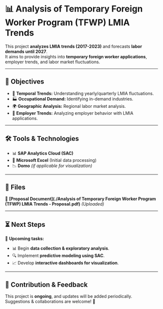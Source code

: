 # 📊 Analysis of Temporary Foreign Worker Program (TFWP) LMIA Trends  

This project **analyzes LMIA trends (2017-2023)** and forecasts **labor demands until 2027**.  
It aims to provide insights into **temporary foreign worker applications**, employer trends, and labor market fluctuations.  

---

## 🎯 Objectives  
- 📆 **Temporal Trends:** Understanding yearly/quarterly LMIA fluctuations.  
- 🏭 **Occupational Demand:** Identifying in-demand industries.  
- 🌍 **Geographic Analysis:** Regional labor market analysis.  
- 🏢 **Employer Trends:** Analyzing employer behavior with LMIA applications.  

---

## 🛠 Tools & Technologies  
- 📊 **SAP Analytics Cloud (SAC)**  
- 📑 **Microsoft Excel** (Initial data processing)  
- 📉 **Domo** *(if applicable for visualization)*  

---

## 📂 Files  
📄 **[Proposal Document](./Analysis of Temporary Foreign Worker Program (TFWP) LMIA Trends - Proposal.pdf)** *(Uploaded)*  

---

## ⏳ Next Steps  
🚀 **Upcoming tasks:**  
- 📊 Begin **data collection & exploratory analysis**.  
- 🔍 Implement **predictive modeling using SAC**.  
- 📈 Develop **interactive dashboards for visualization**.  

---

## 📢 Contribution & Feedback  
This project is **ongoing**, and updates will be added periodically. Suggestions & collaborations are welcome! 🚀  
